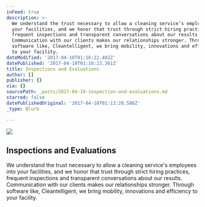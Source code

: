 ```yaml
---
inFeed: true
description: >-
  We understand the trust necessary to allow a cleaning service’s employees into
  your facilities, and we honor that trust through strict hiring practices,
  frequent inspections and transparent conversations about our results.
  Communication with our clients makes our relationships stronger. Through
  software like, Cleantelligent, we bring mobility, innovations and efficiency
  to your facility.  
dateModified: '2017-04-10T01:16:22.482Z'
datePublished: '2017-04-10T01:16:23.361Z'
title: Inspections and Evaluations
author: []
publisher: {}
via: {}
sourcePath: _posts/2017-04-10-inspection-and-evaluations.md
starred: false
datePublishedOriginal: '2017-04-10T01:13:28.586Z'
_type: Blurb

---
```

![](https://the-grid-user-content.s3-us-west-2.amazonaws.com/7f7e5252-ec75-4bd7-a049-cd26afecd2d6.jpg)

## Inspections and Evaluations

We understand the trust necessary to allow a cleaning service's employees into your facilities, and we honor that trust through strict hiring practices, frequent inspections and transparent conversations about our results. Communication with our clients makes our relationships stronger. Through software like, Cleantelligent, we bring mobility, innovations and efficiency to your facility.